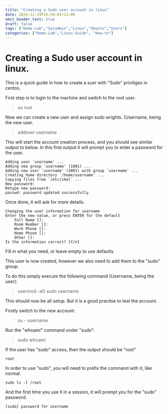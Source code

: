 ```yaml
---
title: "Creating a Sudo user account in linux"
date: 2019-12-29T15:59:01+13:00
omit_header_text: true
draft: false
tags: ["Home-Lab","Sysadmin","Linux","Ubuntu","Users"]
categories: ["Home-Lab","Linux-Guide", "How-to"]
---
```

# Creating a Sudo user account in linux.

This is a quick guide in how to create a suer with "Sudo" priviliges in centos.

First step is to login to the machine and switch to the root user.

> su root

Now we can create a new user and assign sudo wrights. (Username, being the new user.

> adduser username

This will start the account creation process, and you should see similar output to below.
In this first output it will prompt you to enter a password for the user.

```shell script
Adding user `username' ...
Adding new group `username' (1001) ...
Adding new user `username' (1001) with group `username' ...
Creating home directory `/home/username' ...
Copying files from `/etc/skel' ...
New password:
Retype new password:
passwd: password updated successfully
```

Once done, it will ask for more details.

```shell script
Changing the user information for username
Enter the new value, or press ENTER for the default
    Full Name []:
    Room Number []:
    Work Phone []:
    Home Phone []:
    Other []:
Is the information correct? [Y/n]
```

Fill in what you need, or leave empty to use defaults.

This user is now created, however we also need to add them to the "sudo" group.

To do this simply execute the following command (Username, being the user):

> usermod -aG sudo username

This should now be all setup. But it is a good pracitse to test the account.

Firstly switch to the new account:

> su - username

Run the "whoami" command under "sudo":

> sudo whoami

If the user has "sudo" access, then the output should be "root"

```shell script
root
```

In order to use "sudo", you will need to prefix the command with it, like normal.

```shell script
sudo ls -l /root
```
And the first time you use it in a session, it will prompt you for the "sudo" password.

```shell script
[sudo] password for username
```